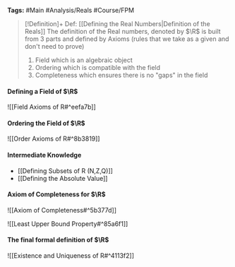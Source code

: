 **Tags:** #Main #Analysis/Reals #Course/FPM

> [!Definition]+ Def: [[Defining the Real Numbers|Definition of the Reals]]
> The definition of the Real numbers, denoted by $\R$ is built from 3 parts and defined by Axioms (rules that we take as a given and don't need to prove)
> 1. Field which is an algebraic object
> 2. Ordering which is compatible with the field
> 3. Completeness which ensures there is no "gaps" in the field

#### Defining a Field of $\R$
![[Field Axioms of R#^eefa7b]]

#### Ordering the Field of $\R$
![[Order Axioms of R#^8b3819]]

#### Intermediate Knowledge
- [[Defining Subsets of R (N,Z,Q)]]
- [[Defining the Absolute Value]]

#### Axiom of Completeness for $\R$
![[Axiom of Completeness#^5b377d]]

![[Least Upper Bound Property#^85a6f1]]

#### The final formal definition of $\R$
![[Existence and Uniqueness of R#^4113f2]]